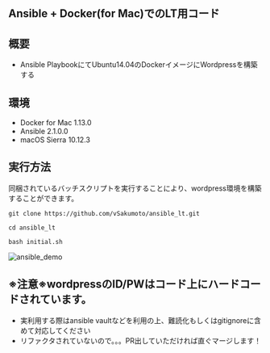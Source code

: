 ## Ansible + Docker(for Mac)でのLT用コード


## 概要

- Ansible PlaybookにてUbuntu14.04のDockerイメージにWordpressを構築する

## 環境

- Docker for Mac 1.13.0
- Ansible 2.1.0.0
- macOS Sierra 10.12.3

## 実行方法

同梱されているバッチスクリプトを実行することにより、wordpress環境を構築することができます。

```
git clone https://github.com/vSakumoto/ansible_lt.git

cd ansible_lt

bash initial.sh
```

![ansible_demo](./src/ansible.gif)


## ※注意※wordpressのID/PWはコード上にハードコードされています。

- 実利用する際はansible vaultなどを利用の上、難読化もしくはgitignoreに含めて対応してください
- リファクタされていないので。。。PR出していただければ直ぐマージします！



